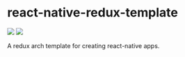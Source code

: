 # react-native-redux-template

<img src="https://david-dm.org/pesehr/react-native-redux-template.svg">
<img src="https://api.travis-ci.org/pesehr/react-native-redux-template.svg?branch=master">


A redux arch template for creating react-native apps.

